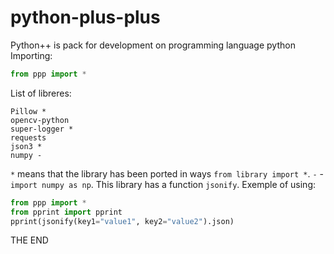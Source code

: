 # python-plus-plus
Python++ is pack for development on programming language python
Importing:
```python
from ppp import *
```
List of libreres:
```
Pillow *
opencv-python
super-logger *
requests
json3 *
numpy -
```
`*` means that the library has been ported in ways `from library import *`.
`-` - `import numpy as np`.
This library has a function `jsonify`.
Exemple of using:
```python
from ppp import *
from pprint import pprint
pprint(jsonify(key1="value1", key2="value2").json)
```
THE END
